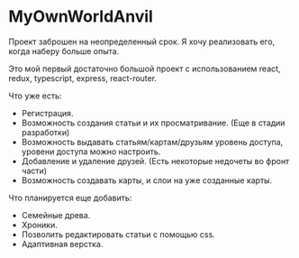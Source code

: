 <h1>MyOwnWorldAnvil</h1>
<p>Проект заброшен на неопределенный срок. Я хочу реализовать его, когда наберу больше опыта.</p>
<p>Это мой первый достаточно большой проект с использованием react, redux, typescript, express, react-router.</p>
<p>Что уже есть:</p>
<ul>
  <li>Регистрация.</li>
  <li>Возможность создания статьи и их просматривание. (Еще в стадии разработки)</li>
  <li>Возможность выдавать статьям/картам/друзьям уровень доступа, уровени доступа можно настроить.</li>
  <li>Добавление и удаление друзей. (Есть некоторые недочеты во фронт части)</li>
  <li>Возможность создавать карты, и слои на уже созданные карты.</li>
</ul>
<p>Что планируется еще добавить:</p>
<ul>
  <li>Семейные древа.</li>
  <li>Хроники.</li>
  <li>Позволить редактировать статьи с помощью css.</li>
  <li>Адаптивная верстка.</li>
</ul>
